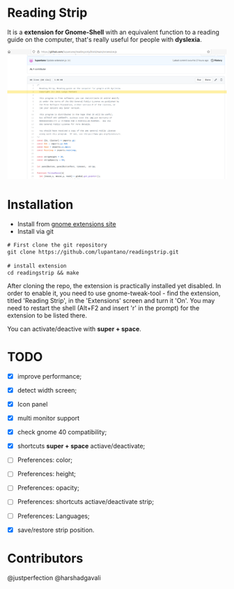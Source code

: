 # Reading Strip
It is a **extension for Gnome-Shell** with an equivalent function to a reading guide on the computer, that's really useful for people with **dyslexia**.

![Sample](sample.png)

# Installation
* Install from [gnome extensions site](https://extensions.gnome.org/extension/4419/reading-strip/)
* Install via git
```
# First clone the git repository
git clone https://github.com/lupantano/readingstrip.git

# install extension
cd readingstrip && make
```

After cloning the repo, the extension is practically installed yet disabled. In order to enable it, you need to use gnome-tweak-tool - find the extension, titled 'Reading Strip', in the 'Extensions' screen and turn it 'On'. You may need to restart the shell (Alt+F2 and insert 'r' in the prompt) for the extension to be listed there.

You can activate/deactive with **super + space**.

# TODO
- [x] improve performance;
- [x] detect width screen;
- [x] Icon panel
- [x] multi monitor support 
- [x] check gnome 40 compatibility;
- [x] shortcuts **super + space** actiave/deactivate;

- [ ] Preferences: color;
- [ ] Preferences: height;
- [ ] Preferences: opacity;
- [ ] Preferences: shortcuts actiave/deactivate strip;
- [ ] Preferences: Languages;

- [x] save/restore strip position.

# Contributors
@justperfection
@harshadgavali 
